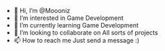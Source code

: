 - 👋 Hi, I’m @Moooniz
- 👀 I’m interested in Game Development
- 🌱 I’m currently learning Game Development
- 💞️ I’m looking to collaborate on All sorts of projects
- 📫 How to reach me Just send a message :)

<!---
Moooniz/Moooniz is a ✨ special ✨ repository because its `README.md` (this file) appears on your GitHub profile.
You can click the Preview link to take a look at your changes.
--->
